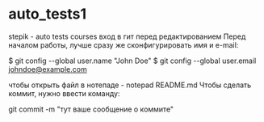 # auto_tests1
stepik - auto tests courses
вход в гит перед редактированием 
Перед началом работы, лучше сразу же сконфигурировать имя и e-mail:

$ git config --global user.name "John Doe"
$ git config --global user.email johndoe@example.com

чтобы открыть файл в нотепаде - notepad README.md
Чтобы сделать коммит, нужно ввести команду:

git commit -m "тут ваше сообщение о коммите"